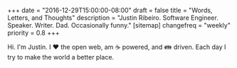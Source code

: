 +++
date = "2016-12-29T15:00:00-08:00"
draft = false
title = "Words, Letters, and Thoughts"
description = "Justin Ribeiro. Software Engineer. Speaker. Writer. Dad. Occasionally funny."
[sitemap]
  changefreq = "weekly"
  priority = 0.8
+++

<section id="shoutout">
  <p>Hi. I'm Justin. I <span class="red">❤️</span> the open web, am ☕ powered, and 👪 driven. Each day I try to make the world a better place.</p>
</section>